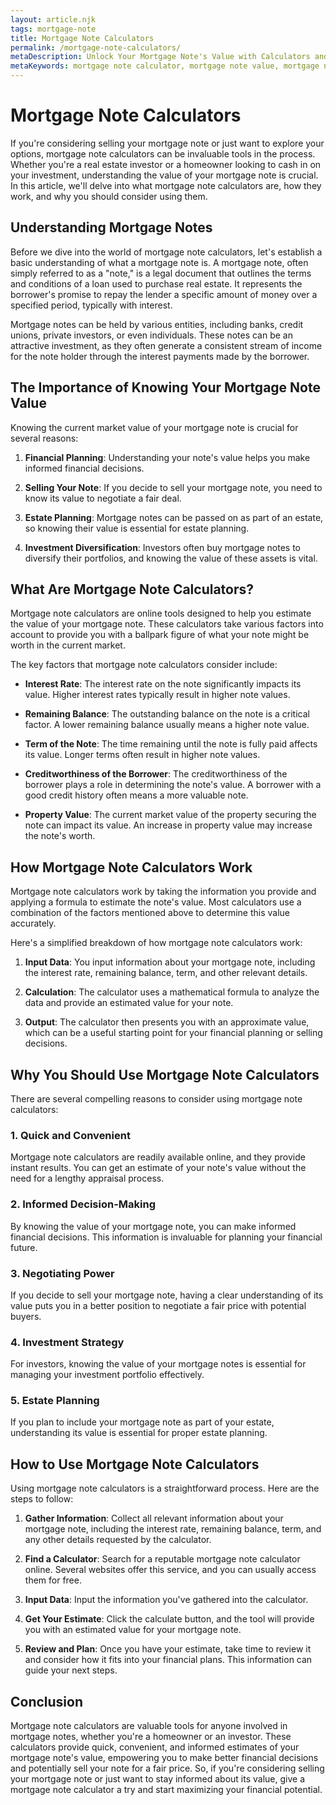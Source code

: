 ```yaml
---
layout: article.njk
tags: mortgage-note
title: Mortgage Note Calculators
permalink: /mortgage-note-calculators/
metaDescription: Unlock Your Mortgage Note's Value with Calculators and Expert Guidance
metaKeywords: mortgage note calculator, mortgage note value, mortgage note calculator online
---
```


# Mortgage Note Calculators

If you're considering selling your mortgage note or just want to explore your options, mortgage note calculators can be invaluable tools in the process. Whether you're a real estate investor or a homeowner looking to cash in on your investment, understanding the value of your mortgage note is crucial. In this article, we'll delve into what mortgage note calculators are, how they work, and why you should consider using them.

## Understanding Mortgage Notes

Before we dive into the world of mortgage note calculators, let's establish a basic understanding of what a mortgage note is. A mortgage note, often simply referred to as a "note," is a legal document that outlines the terms and conditions of a loan used to purchase real estate. It represents the borrower's promise to repay the lender a specific amount of money over a specified period, typically with interest.

Mortgage notes can be held by various entities, including banks, credit unions, private investors, or even individuals. These notes can be an attractive investment, as they often generate a consistent stream of income for the note holder through the interest payments made by the borrower.

## The Importance of Knowing Your Mortgage Note Value

Knowing the current market value of your mortgage note is crucial for several reasons:

1. **Financial Planning**: Understanding your note's value helps you make informed financial decisions.

2. **Selling Your Note**: If you decide to sell your mortgage note, you need to know its value to negotiate a fair deal.

3. **Estate Planning**: Mortgage notes can be passed on as part of an estate, so knowing their value is essential for estate planning.

4. **Investment Diversification**: Investors often buy mortgage notes to diversify their portfolios, and knowing the value of these assets is vital.

## What Are Mortgage Note Calculators?

Mortgage note calculators are online tools designed to help you estimate the value of your mortgage note. These calculators take various factors into account to provide you with a ballpark figure of what your note might be worth in the current market.

The key factors that mortgage note calculators consider include:

- **Interest Rate**: The interest rate on the note significantly impacts its value. Higher interest rates typically result in higher note values.

- **Remaining Balance**: The outstanding balance on the note is a critical factor. A lower remaining balance usually means a higher note value.

- **Term of the Note**: The time remaining until the note is fully paid affects its value. Longer terms often result in higher note values.

- **Creditworthiness of the Borrower**: The creditworthiness of the borrower plays a role in determining the note's value. A borrower with a good credit history often means a more valuable note.

- **Property Value**: The current market value of the property securing the note can impact its value. An increase in property value may increase the note's worth.

## How Mortgage Note Calculators Work

Mortgage note calculators work by taking the information you provide and applying a formula to estimate the note's value. Most calculators use a combination of the factors mentioned above to determine this value accurately.

Here's a simplified breakdown of how mortgage note calculators work:

1. **Input Data**: You input information about your mortgage note, including the interest rate, remaining balance, term, and other relevant details.

2. **Calculation**: The calculator uses a mathematical formula to analyze the data and provide an estimated value for your note.

3. **Output**: The calculator then presents you with an approximate value, which can be a useful starting point for your financial planning or selling decisions.

## Why You Should Use Mortgage Note Calculators

There are several compelling reasons to consider using mortgage note calculators:

### 1. Quick and Convenient

Mortgage note calculators are readily available online, and they provide instant results. You can get an estimate of your note's value without the need for a lengthy appraisal process.

### 2. Informed Decision-Making

By knowing the value of your mortgage note, you can make informed financial decisions. This information is invaluable for planning your financial future.

### 3. Negotiating Power

If you decide to sell your mortgage note, having a clear understanding of its value puts you in a better position to negotiate a fair price with potential buyers.

### 4. Investment Strategy

For investors, knowing the value of your mortgage notes is essential for managing your investment portfolio effectively.

### 5. Estate Planning

If you plan to include your mortgage note as part of your estate, understanding its value is essential for proper estate planning.

## How to Use Mortgage Note Calculators

Using mortgage note calculators is a straightforward process. Here are the steps to follow:

1. **Gather Information**: Collect all relevant information about your mortgage note, including the interest rate, remaining balance, term, and any other details requested by the calculator.

2. **Find a Calculator**: Search for a reputable mortgage note calculator online. Several websites offer this service, and you can usually access them for free.

3. **Input Data**: Input the information you've gathered into the calculator.

4. **Get Your Estimate**: Click the calculate button, and the tool will provide you with an estimated value for your mortgage note.

5. **Review and Plan**: Once you have your estimate, take time to review it and consider how it fits into your financial plans. This information can guide your next steps.

## Conclusion

Mortgage note calculators are valuable tools for anyone involved in mortgage notes, whether you're a homeowner or an investor. These calculators provide quick, convenient, and informed estimates of your mortgage note's value, empowering you to make better financial decisions and potentially sell your note for a fair price. So, if you're considering selling your mortgage note or just want to stay informed about its value, give a mortgage note calculator a try and start maximizing your financial potential.